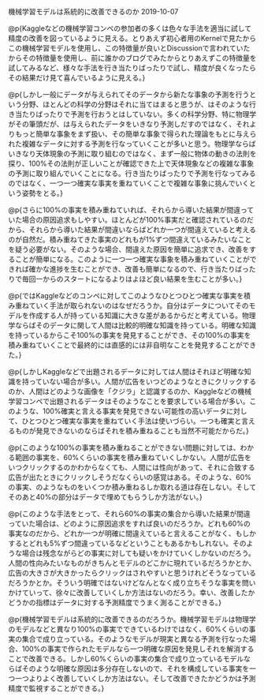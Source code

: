 機械学習モデルは系統的に改善できるのか
2019-10-07

@p{Kaggleなどの機械学習コンペの参加者の多くは色々な手法を適当に試して精度の改善を図っているように見える。とりあえず初心者用のKernelで見たからこの機械学習モデルを使用し、この特徴量が良いとDiscussionで言われていたからその特徴量を使用し、前に誰かのブログでみたからとりあえずこの特徴量を試してみるなど、様々な手法を行き当たりばったりで試し、精度が良くなったらその結果だけ見て喜んでいるように見える。}

@p{しかし一般にデータが与えられてそのデータから新たな事象の予測を行うという分野、ほとんどの科学の分野はそれに当てはまると思うが、はそのような行き当たりばったりで予測を行おうとはしていない。多くの科学分野、特に物理学がその筆頭だが、は与えられたデータをいきなり予測しだすのではなく、それよりもっと簡単な事象をまず扱い、その簡単な事象で得られた理論をもとに与えられた複雑なデータに対する予測を行なっていくことが多いと思う。物理学ならばいきなり天体現象の予測に取り組むのではなく、まず一般に物体の動きの法則を探り、100%その法則が正しいことが確認できた上で天体現象などの複雑な事象の予測に取り組んでいくことになる。行き当たりばったりで予測を行なってみるのではなく、一つ一つ確実な事実を重ねていくことで複雑な事象に挑んでいくという姿勢をとる。}

@p{さらに100%の事実を積み重ねていれば、それらから導いた結果が間違っていた場合の原因追求もしやすい。ほとんどが100%事実だと確認されているのだから、それらから導いた結果が間違いならばどれか一つが間違えていると考えるのが自然だ。積み重ねてきた事実のどれもが1%ずつ間違えているみたいなことを疑う必要がない。そのような場合、間違えた原因を簡単に追求でき、改善をすることが簡単になる。このように一つ一つ確実な事象を積み重ねていくことができれば確かな進捗を生むことができ、改善も簡単になるので、行き当たりばったりで毎回一からのスタートになるよりはよほど良い結果を生むことが多い。}

@p{ではKaggleなどのコンペに対してこのようなひとつひとつ確実な事実を積み重ねていく手法が取られないのはなぜだろうか。自分はデータについてそのモデルを作成する人が持っている知識に大きな差があるからだと考えている。物理学ならばそのデータに関して人間は比較的明確な知識を持っている。明確な知識を持っているからこそ100%の事実を発見することができ、その100%の事実を積み重ねていくことで最終的には直感的には非自明なことを発見することができた。}

@p{しかしKaggleなどで出題されるデータに対しては人間はそれほど明確な知識を持っていない場合が多い。人間が広告をいつどのようなときにクリックするのか、人間はどのような画像を「クジラ」と認識するのか、Kaggleなどの機械学習コンペで出題されるデータはそのようなことを要求している場合が多い。このような、100%確実と言える事実を発見できない可能性の高いデータに対して、ひとつひとつ確実な事実を重ねていく手法は使いづらい。一つも確実と言えるものが発見できないのならばそれを積み重ねることも当然不可能だからだ。}

@p{このような100%の事実を積み重ねることができない問題に対しては、わかる範囲の事実を、60%くらいの事実を積み重ねていくしかない。人間が広告をいつクリックするのかわからなくても、人間には性向があって、それに合致する広告が出たときにクリックしそうだなくらいの感覚はある。そのような、60%の事実、のようなものをいくつか積み重ねるしか取れる道は存在しない。そしてそのあと40%の部分はデータで埋めてもらうしか方法がない。}

@p{このような手法をとって、それら60%の事実の集合から導いた結果が間違っていた場合は、どのように原因追求をすれば良いのだろうか。どれも60%の事実なのだから、どれか一つが明確に間違えていると言えることがなく、もしかするとどれも5%ずつ間違っているなどということもあるかもしれない。そのような場合は残念ながらどの事実に対しても疑いをかけていくしかないのだろう。人間の性向みたいなものがきちんとモデルのどこかに現れているだろうかとか、広告の大きさが大きかったらクリックはされやすいと思うけれどそうなっているだろうかとか。そういう明確ではないけどなんとなく成り立ちそうな事実を問いかけていって、徐々に改善していくしか方法はないのだろう。幸い、改善したかどうかの指標はデータに対する予測精度でうまく測ることができる。}

@p{機械学習モデルは系統的に改善できるのだろうか。機械学習モデルは物理学のモデルなどと異なり100%の事実でできているわけではなく、60%くらいの事実の集合で成り立っている。そのようなモデルが現実と異なる予測を行なった場合、100%の事実で作られたモデルなら一つ明確な原因を発見しそれを解消することで改善できる。しかし60%くらいの事実の集合で成り立っているモデルならばそのような明確な原因は多分存在しないので、それを構成している事実を一つ一つよりよく改善していくしか方法はない。そして改善できたかどうかは予測精度で監視することができる。}
